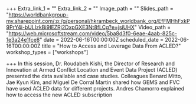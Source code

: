 +++
Extra_link_1 = ""
Extra_link_2 = ""
Image_path = ""
Slides_path = "https://worldbankgroup-my.sharepoint.com/:p:/g/personal/hkrambeck_worldbank_org/EfFMHhFxkP9PrY4i-bULIzkBi9IEZRj2DxpGXE3Nt8fLCg?e=jsiUHX"
Video_path = "https://web.microsoftstream.com/video/5ba8d3f0-6eae-4aab-825c-1e3a24e1fce8"
date = 2022-06-16T00:00:00Z
scheduled_date = 2022-06-16T00:00:00Z
title = "How to Access and Leverage Data ​From ACLED?​"
workshop_types = ["workshops"]

+++
In this session, Dr. Roudabeh Kishi, the Director of Research and Innovation at Armed Conflict Location and Event Data Project (ACLED) presented the data available and case studies. Colleagues Benard Mitto, Jae Kyun Kim, and Miguel De Corral Martin shared how GEMS and FVC have used ACLED data for different projects. Andres Chamorro explained how to access the new ACLED subscription
